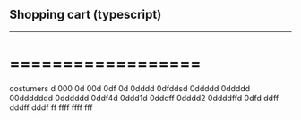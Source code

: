 ## Shopping cart (typescript)
---------------------------
==================
=================

costumers
d
000
0d
00d
0df
0d
0dddd
0dfddsd
0ddddd
0ddddd
00ddddddd
0dddddd
0ddf4d
0ddd1d
0dddff
0dddd2
0ddddffd
0dfd
ddff
dddff
dddf
ff
ffff
ffff
fff
